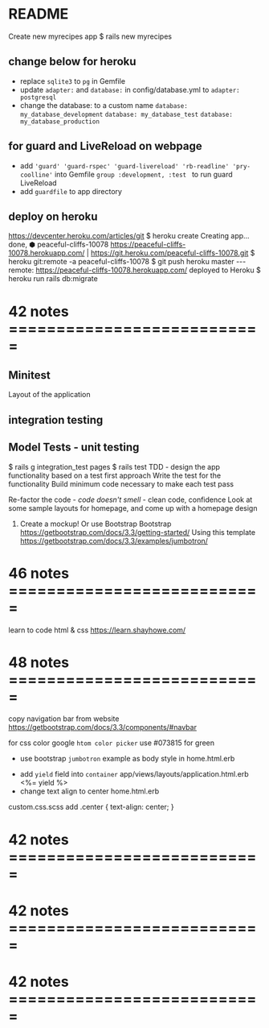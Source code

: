 # README

Create new myrecipes app
$ rails new myrecipes

## change below for heroku
- replace `sqlite3` to `pg` in Gemfile
- update `adapter:` and `database:` in config/database.yml to
`adapter: postgresql`
- change the database: to a custom name
`database: my_database_development`
`database: my_database_test`
`database: my_database_production`

## for guard and LiveReload on webpage
- add `'guard' 'guard-rspec' 'guard-livereload' 'rb-readline' 'pry-coolline'` into Gemfile `group :development, :test ` to run guard LiveReload
- add `guardfile` to app directory

## deploy on heroku 
https://devcenter.heroku.com/articles/git
$ heroku create
Creating app... done, ⬢ peaceful-cliffs-10078
https://peaceful-cliffs-10078.herokuapp.com/ | https://git.heroku.com/peaceful-cliffs-10078.git
$ heroku git:remote -a peaceful-cliffs-10078
$ git push heroku master
    --- remote:        https://peaceful-cliffs-10078.herokuapp.com/ deployed to Heroku
$ heroku run rails db:migrate

# 42 notes ===========================
## Minitest
Layout of the application

## integration testing
## Model Tests - unit testing
$ rails g integration_test pages
$ rails test
TDD - design the app functionality based on a test first approach
Write the test for the functionality
Build minimum code necessary to make each test pass

Re-factor the code - *code doesn't smell* - clean code, confidence
Look at some sample layouts for homepage, and come up with a homepage design

1. Create a mockup! Or use Bootstrap
Bootstrap
https://getbootstrap.com/docs/3.3/getting-started/
Using this template
https://getbootstrap.com/docs/3.3/examples/jumbotron/

# 46 notes ===========================
learn to code html & css
https://learn.shayhowe.com/


# 48 notes ===========================
copy navigation bar from website
https://getbootstrap.com/docs/3.3/components/#navbar

for css color
google `htom color picker` use #073815 for green

- use bootstrap `jumbotron` example as body style in 
home.html.erb
<div class = "jumbotron"></div>

- add `yield` field into `container`
app/views/layouts/application.html.erb
    <div class = "container">
      <%= yield %>
    </div>
- change text align to center
home.html.erb
    <div class = "jumbotron center"> </div>
custom.css.scss add
    .center {
        text-align: center;
    }

# 42 notes ===========================
# 42 notes ===========================
# 42 notes ===========================